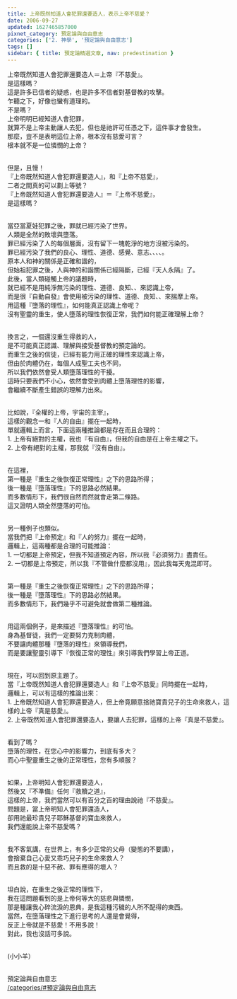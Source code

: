 ```yaml
---
title: 上帝既然知道人會犯罪還要造人，表示上帝不慈愛？
date: 2006-09-27
updated: 1627465857000
pixnet_category: 預定論與自由意志
categories: ['2. 神學', '預定論與自由意志']
tags: []
sidebar: { title: 預定論精選文章, nav: predestination }
---
```


<p>上帝既然知道人會犯罪還要造人＝上帝『不慈愛』。<br/>
是這樣嗎？<br/>
這是許多已信者的疑惑，也是許多不信者對基督教的攻擊。<br/>
乍聽之下，好像也蠻有道理的。<br/>
不是嗎？<br/>
上帝明明已經知道人會犯罪，<br/>
就算不是上帝主動讓人去犯，但也是祂許可任憑之下，這件事才會發生。<br/>
那麼，豈不是表明這位上帝，根本沒有慈愛可言？<br/>
根本就不是一位憐憫的上帝？</p>
<p><br/>
但是，且慢！<br/>
『上帝既然知道人會犯罪還要造人』，和『上帝不慈愛』，<br/>
二者之間真的可以劃上等號？<br/>
『上帝既然知道人會犯罪還要造人』＝『上帝不慈愛』，<br/>
是這樣嗎？</p>
<p><br/>
當亞當夏娃犯罪之後，罪就已經污染了世界。<br/>
人類是全然的敗壞與墮落。<br/>
罪已經污染了人的每個層面，沒有留下一塊乾淨的地方沒被污染的。<br/>
罪已經污染了我們的良心、理性、道德、感覺、意志、、、、。<br/>
原本人和神的關係是正確和諧的，<br/>
但始祖犯罪之後，人與神的和諧關係已經隔斷，已經『天人永隔』了。<br/>
此後，當人類碰觸上帝的議題時，<br/>
就已經不是用純淨無污染的理性、道德、良知、、來認識上帝，<br/>
而是很『自動自發』會使用被污染的理性、道德、良知、、來揣摩上帝。<br/>
用這種『墮落的理性』，如何能真正認識上帝呢？<br/>
沒有聖靈的重生，使人墮落的理性恢復正常，我們如何能正確理解上帝？</p>
<p><br/>
換言之，一個還沒重生得救的人，<br/>
是不可能真正認識、理解與接受基督教的預定論的。<br/>
而重生之後的信徒，已經有能力用正確的理性來認識上帝，<br/>
但由於肉體仍在，每個人成聖工夫也不同，<br/>
所以我們依然會受人類墮落理性的干擾。<br/>
這時只要我們不小心，依然會受到肉體上墮落理性的影響，<br/>
會繼續不斷產生錯誤的理解力出來。</p>
<p><br/>
比如說，『全權的上帝，宇宙的主宰』，<br/>
這樣的觀念一和『人的自由』擺在一起時，<br/>
單就邏輯上而言，下面這兩種推論都是存在而且合理的：<br/>
1. 上帝有絕對的主權，我也『有自由』，但我的自由是在上帝主權之下。<br/>
2. 上帝有絕對的主權，那我就『沒有自由』。</p>
<p><br/>
在這裡，<br/>
第一種是『重生之後恢復正常理性』之下的思路所得；<br/>
後一種是『墮落理性』下的思路必然結果。<br/>
而多數情形下，我們很自然而然就會走第二條路。<br/>
這又證明人類全然墮落的可怕。</p>
<p><br/>
另一種例子也類似。<br/>
當我們把『上帝預定』和『人的努力』擺在一起時，<br/>
邏輯上，這兩種都是合理的可能推論：<br/>
1. 一切都是上帝預定，但我不知道預定內容，所以我『必須努力』盡責任。<br/>
2. 一切都是上帝預定，所以我『不管做什麼都沒用』，因此我每天鬼混即可。</p>
<p><br/>
第一種是『重生之後恢復正常理性』之下的思路所得；<br/>
後一種是『墮落理性』下的思路必然結果。<br/>
而多數情形下，我們幾乎不可避免就會做第二種推論。</p>
<p><br/>
用這兩個例子，是來描述『墮落理性』的可怕。<br/>
身為基督徒，我們一定要努力克制肉體，<br/>
不要讓肉體那種『墮落的理性』來領導我們，<br/>
而是要讓聖靈引導下『恢復正常的理性』來引導我們學習上帝正道。</p>
<p><br/>
現在，可以回到原主題了。<br/>
當『上帝既然知道人會犯罪還要造人』和『上帝不慈愛』同時擺在一起時，<br/>
邏輯上，可以有這樣的推論出來：<br/>
1. 上帝既然知道人會犯罪還要造人，但上帝竟願意捨祂寶貴兒子的生命來救人，這樣的上帝『真是慈愛』。<br/>
2. 上帝既然知道人會犯罪還要造人，要讓人去犯罪，這樣的上帝『真是不慈愛』。</p>
<p><br/>
看到了嗎？<br/>
墮落的理性，在您心中的影響力，到底有多大？<br/>
而心中聖靈重生之後的正常理性，您有多順服？</p>
<p><br/>
如果，上帝明知人會犯罪還要造人，<br/>
然後又『不準備』任何『救贖之道』，<br/>
這樣的上帝，我們當然可以有百分之百的理由說祂『不慈愛』。<br/>
問題是，當上帝明知人會犯罪還造人，<br/>
卻用祂最珍貴兒子耶穌基督的寶血來救人，<br/>
我們還能說上帝不慈愛嗎？</p>
<p><br/>
我不客氣講，在世界上，有多少正常的父母（變態的不要講），<br/>
會捨棄自己心愛又乖巧兒子的生命來救人？<br/>
而且救的是十惡不赦、罪有應得的壞人？</p>
<p><br/>
坦白說，在重生之後正常的理性下，<br/>
我在這問題看到的是上帝何等大的慈悲與憐憫，<br/>
那是種讓我心碎流淚的恩典，是我這種污穢的人所不配得的東西。<br/>
當然，在墮落理性之下進行思考的人還是會覺得，<br/>
反正上帝就是不慈愛！不用多說！<br/>
對此，我也沒話可多說。</p>
<p><br/>
(小小羊）<br/>
 </p>
<p>預定論與自由意志<br/>
<a href="/categories/#預定論與自由意志" target="_blank">/categories/#預定論與自由意志</a></p>
<p> </p>
<p> </p>
